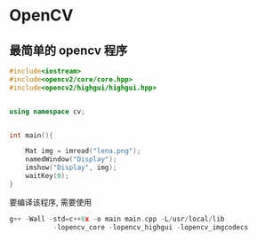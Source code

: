 # OpenCV

## 最简单的 opencv 程序

```cpp
#include<iostream>
#include<opencv2/core/core.hpp>
#include<opencv2/highgui/highgui.hpp>


using namespace cv;


int main(){

    Mat img = imread("lena.png");
    namedWindow("Display");
    imshow("Display", img);
    waitKey(0);
}
```

要编译该程序, 需要使用 

```cpp
g++ -Wall -std=c++0x -o main main.cpp -L/usr/local/lib 
           -lopencv_core -lopencv_highgui -lopencv_imgcodecs 
```
